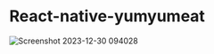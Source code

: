 # React-native-yumyumeat

![Screenshot 2023-12-30 094028](https://github.com/fahad0samara/React-native-food-yumyumeat/assets/90055525/c467ebff-8597-45d4-bdab-b3699e71773c)
